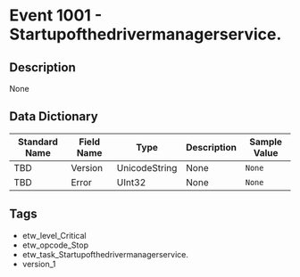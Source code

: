 # Event 1001 - Startupofthedrivermanagerservice.

## Description
None

## Data Dictionary
|Standard Name|Field Name|Type|Description|Sample Value|
|---|---|---|---|---|
|TBD|Version|UnicodeString|None|`None`|
|TBD|Error|UInt32|None|`None`|

## Tags
* etw_level_Critical
* etw_opcode_Stop
* etw_task_Startupofthedrivermanagerservice.
* version_1